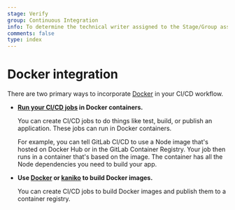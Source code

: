 ```yaml
---
stage: Verify
group: Continuous Integration
info: To determine the technical writer assigned to the Stage/Group associated with this page, see https://about.gitlab.com/handbook/engineering/ux/technical-writing/#assignments
comments: false
type: index
---
```


# Docker integration

There are two primary ways to incorporate [Docker](https://www.docker.com) in your CI/CD workflow.

- **[Run your CI/CD jobs](using_docker_images.md) in Docker containers.**

  You can create CI/CD jobs to do things like test, build, or publish
  an application. These jobs can run in Docker containers.

  For example, you can tell GitLab CI/CD to use a Node image that's hosted on Docker Hub
  or in the GitLab Container Registry. Your job then runs in a container that's based on the image.
  The container has all the Node dependencies you need to build your app.

- **Use [Docker](using_docker_build.md) or [kaniko](using_kaniko.md) to build Docker images.**

  You can create CI/CD jobs to build Docker images and publish
  them to a container registry.
